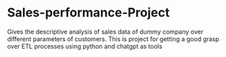 # Sales-performance-Project
Gives the descriptive analysis of sales data of dummy company over different parameters of customers.
This is project for getting a good grasp over ETL processes using python and chatgpt as tools
